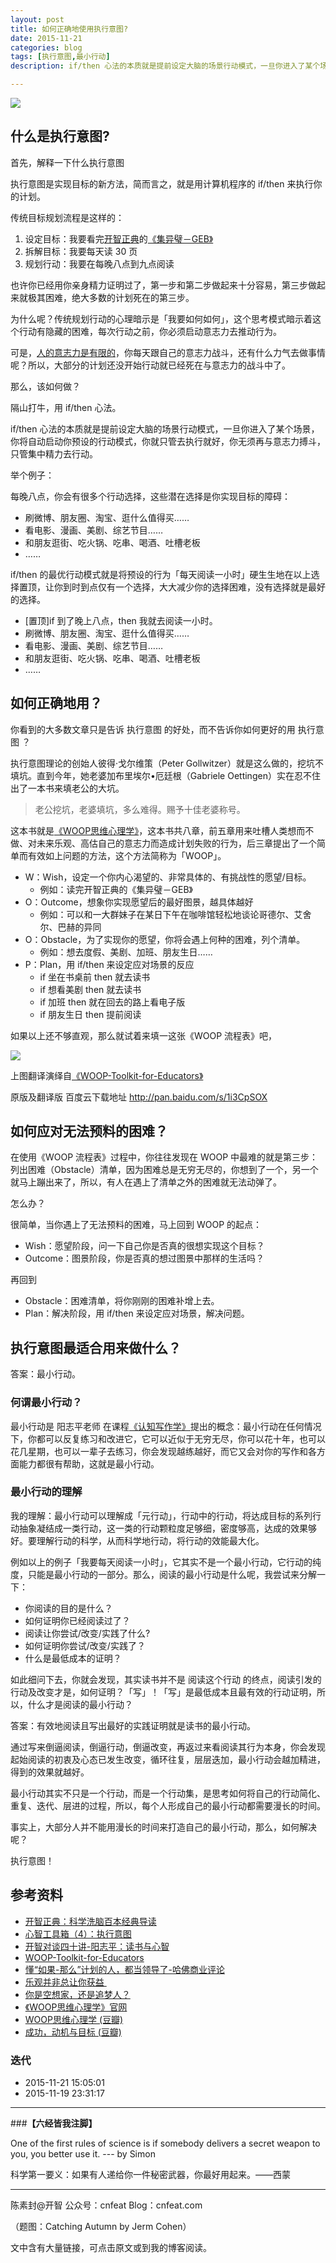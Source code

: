 ```yaml
---
layout: post
title: 如何正确地使用执行意图?
date: 2015-11-21
categories: blog
tags: [执行意图,最小行动]
description: if/then 心法的本质就是提前设定大脑的场景行动模式，一旦你进入了某个场景，你将自动启动你预设的行动模式，你就只管去执行就好，你无须再与意志力搏斗，只管集中精力去行动。

---
```


![](http://cnfeat.qiniudn.com/Catching-Autumn.jpg)



## 什么是执行意图?

首先，解释一下什么执行意图

执行意图是实现目标的新方法，简而言之，就是用计算机程序的 if/then 来执行你的计划。

传统目标规划流程是这样的：

1. 设定目标：我要看完[开智正典](https://www.douban.com/doulist/41691053/)的[《集异璧－GEB》](https://book.douban.com/subject/1291204/)
2. 拆解目标：我要每天读 30 页
3. 规划行动：我要在每晚八点到九点阅读

也许你已经用你亲身精力证明过了，第一步和第二步做起来十分容易，第三步做起来就极其困难，绝大多数的计划死在的第三步。

为什么呢？传统规划行动的心理暗示是「我要如何如何」，这个思考模式暗示着这个行动有隐藏的困难，每次行动之前，你必须启动意志力去推动行为。

可是，[人的意志力是有限的](http://book.douban.com/subject/22994632/)，你每天跟自己的意志力战斗，还有什么力气去做事情呢？所以，大部分的计划还没开始行动就已经死在与意志力的战斗中了。

那么，该如何做？

隔山打牛，用 if/then 心法。

if/then 心法的本质就是提前设定大脑的场景行动模式，一旦你进入了某个场景，你将自动启动你预设的行动模式，你就只管去执行就好，你无须再与意志力搏斗，只管集中精力去行动。

举个例子：

每晚八点，你会有很多个行动选择，这些潜在选择是你实现目标的障碍：

- 刷微博、朋友圈、淘宝、逛什么值得买……
- 看电影、漫画、美剧、综艺节目……
- 和朋友逛街、吃火锅、吃串、喝酒、吐槽老板
- ……

if/then 的最优行动模式就是将预设的行为「每天阅读一小时」硬生生地在以上选择置顶，让你到时到点仅有一个选择，大大减少你的选择困难，没有选择就是最好的选择。

- [置顶]if 到了晚上八点，then 我就去阅读一小时。
- 刷微博、朋友圈、淘宝、逛什么值得买……
- 看电影、漫画、美剧、综艺节目……
- 和朋友逛街、吃火锅、吃串、喝酒、吐槽老板
- ……

## 如何正确地用？

你看到的大多数文章只是告诉 执行意图 的好处，而不告诉你如何更好的用 执行意图 ？

执行意图理论的创始人彼得·戈尔维策（Peter Gollwitzer）就是这么做的，挖坑不填坑。直到今年，她老婆加布里埃尔•厄廷根（Gabriele Oettingen）实在忍不住出了一本书来填老公的大坑。

>老公挖坑，老婆填坑，多么难得。赐予十佳老婆称号。

这本书就是[《WOOP思维心理学》](https://book.douban.com/subject/26616951/)，这本书共八章，前五章用来吐槽人类想而不做、对未来乐观、高估自己的意志力而造成计划失败的行为，后三章提出了一个简单而有效如上问题的方法，这个方法简称为「WOOP」。

-  W：Wish，设定一个你内心渴望的、非常具体的、有挑战性的愿望/目标。
	+ 例如：读完开智正典的《集异璧－GEB》
-  O：Outcome，想象你实现愿望后的最好图景，越具体越好
	+ 例如：可以和一大群妹子在某日下午在咖啡馆轻松地谈论哥德尔、艾舍尔、巴赫的异同
- O：Obstacle，为了实现你的愿望，你将会遇上何种的困难，列个清单。
	+ 例如：想去度假、美剧、加班、朋友生日……
-  P：Plan，用 if/then 来设定应对场景的反应
	+ if 坐在书桌前 then 就去读书
	+ if 想看美剧 then 就去读书
	+ if 加班 then 就在回去的路上看电子版
	+ if 朋友生日 then 提前阅读

如果以上还不够直观，那么就试着来填一这张《WOOP 流程表》吧，


![](http://cnfeat.qiniudn.com/WOOP-Toolkit-for-Educators-cn.jpg)

上图翻译演绎自[《WOOP-Toolkit-for-Educators》](https://cdn.characterlab.org/assets/WOOP/Toolkit/for/Educators/3398204c4454790514a0eefa234b896f9307a61872e6395f06067a7cfa8523ea.pdf)

原版及翻译版 百度云下载地址 http://pan.baidu.com/s/1i3CpSOX


## 如何应对无法预料的困难？

在使用《WOOP 流程表》过程中，你往往发现在 WOOP 中最难的就是第三步：列出困难（Obstacle）清单，因为困难总是无穷无尽的，你想到了一个，另一个就马上蹦出来了，所以，有人在遇上了清单之外的困难就无法动弹了。

怎么办？

很简单，当你遇上了无法预料的困难，马上回到 WOOP 的起点：

- Wish：愿望阶段，问一下自己你是否真的很想实现这个目标？
- Outcome：图景阶段，你是否真的想过图景中那样的生活吗？

再回到

- Obstacle：困难清单，将你刚刚的困难补增上去。
- Plan：解决阶段，用 if/then 来设定应对场景，解决问题。

## 执行意图最适合用来做什么？

答案：最小行动。

### 何谓最小行动？

最小行动是 阳志平老师 在课程[《认知写作学》](http://www.eopenmind.com/iomooc/writer.html)提出的概念：最小行动在任何情况下，你都可以反复练习和改进它，它可以近似于无穷无尽，你可以花十年，也可以花几星期，也可以一辈子去练习，你会发现越练越好，而它又会对你的写作和各方面能力都很有帮助，这就是最小行动。

### 最小行动的理解

我的理解：最小行动可以理解成「元行动」，行动中的行动，将达成目标的系列行动抽象凝结成一类行动，这一类的行动颗粒度足够细，密度够高，达成的效果够好。要理解行动的科学，从而科学地行动，将行动的效能最大化。

例如以上的例子「我要每天阅读一小时」，它其实不是一个最小行动，它行动的纯度，只能是最小行动的一部分。那么，阅读的最小行动是什么呢，我尝试来分解一下：

- 你阅读的目的是什么？
- 如何证明你已经阅读过了？
- 阅读让你尝试/改变/实践了什么?
- 如何证明你尝试/改变/实践了？
- 什么是最低成本的证明？

如此细问下去，你就会发现，其实读书并不是 阅读这个行动 的终点，阅读引发的行动及改变才是，如何证明？「写」！「写」是最低成本且最有效的行动证明，所以，什么才是阅读的最小行动？

答案：有效地阅读且写出最好的实践证明就是读书的最小行动。

通过写来倒逼阅读，倒逼行动，倒逼改变，再返过来看阅读其行为本身，你会发现起始阅读的初衷及心态已发生改变，循环往复，层层迭加，最小行动会越加精进，得到的效果就越好。

最小行动其实不只是一个行动，而是一个行动集，是思考如何将自己的行动简化、重复、迭代、层进的过程，所以，每个人形成自己的最小行动都需要漫长的时间。

事实上，大部分人并不能用漫长的时间来打造自己的最小行动，那么，如何解决呢？

执行意图！



## 参考资料

- [开智正典：科学洗脑百本经典导读](https://www.douban.com/doulist/41691053/)
- [心智工具箱（4）：执行意图 ](http://www.yangzhiping.com/psy/implementation/intentions.html)
- [开智对谈四十讲-阳志平：读书与心智](http://t.cn/Rymr95g)
- [WOOP-Toolkit-for-Educators](https://cdn.characterlab.org/assets/WOOP/Toolkit/for/Educators/3398204c4454790514a0eefa234b896f9307a61872e6395f06067a7cfa8523ea.pdf)
- [懂“如果-那么”计划的人，都当领导了-哈佛商业评论](http://www.hbrchina.org/2015-10-27/3527.html)
- [乐观并非总让你获益 ](http://mp.weixin.qq.com/s?__biz=MzA3Mjk0MTcyNg==&mid=400304213&idx=1&sn=c489fa4088f6d0fce4e52883b3dc231b&3rd=MzA3MDU4NTYzMw==&scene=6#rd)
- [你是空想家，还是追梦人？](http://songshuhui.net/archives/92324)
- [《WOOP思维心理学》官网](http://www.woopmylife.org/)
- [WOOP思维心理学 (豆瓣)](https://book.douban.com/subject/26616951/)
- [成功，动机与目标 (豆瓣)](http://book.douban.com/subject/22994632/)


### 迭代

- 2015-11-21 15:05:01
- 2015-11-19 23:31:17



----

###**【六经皆我注脚】**

One of the first rules of science is if somebody delivers a secret weapon to you, you better use it. --- by Simon

科学第一要义：如果有人递给你一件秘密武器，你最好用起来。——西蒙

----

陈素封@开智
公众号：cnfeat
Blog：cnfeat.com

（题图：Catching Autumn by Jerm Cohen）

文中含有大量链接，可点击原文或到我的博客阅读。
